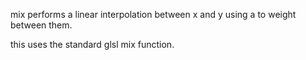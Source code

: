 mix performs a linear interpolation between x and y using a to weight between them.

this uses the standard glsl mix function.
